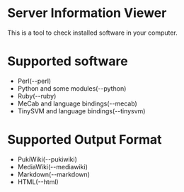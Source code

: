 Server Information Viewer
=====
This is a tool to check installed software in your computer.

# Supported software
- Perl(--perl)
- Python and some modules(--python)
- Ruby(--ruby)
- MeCab and language bindings(--mecab)
- TinySVM and language bindings(--tinysvm)

# Supported Output Format
- PukiWiki(--pukiwiki)
- MediaWiki(--mediawiki)
- Markdown(--markdown)
- HTML(--html)

